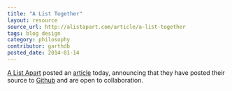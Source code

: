 ```yaml
---
title: "A List Together"
layout: resource
source_url: http://alistapart.com/article/a-list-together
tags: blog design
category: philosophy
contributor: garthdb
posted_date: 2014-01-14
---
```

[A List Apart](https://twitter.com/alistapart) posted an [article](http://alistapart.com/article/a-list-together) today, announcing that they have posted their source to [Github](https://github.com/alistapart/AListApart) and are open to collaboration.
